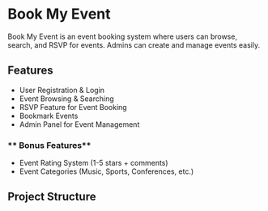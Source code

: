 #  Book My Event

Book My Event is an event booking system where users can browse, search, and RSVP for events. Admins can create and manage events easily.

##  Features
- User Registration & Login
- Event Browsing & Searching
- RSVP Feature for Event Booking
- Bookmark Events
- Admin Panel for Event Management

### ** Bonus Features**
-  Event Rating System (1-5 stars + comments)
-  Event Categories (Music, Sports, Conferences, etc.)

## Project Structure
